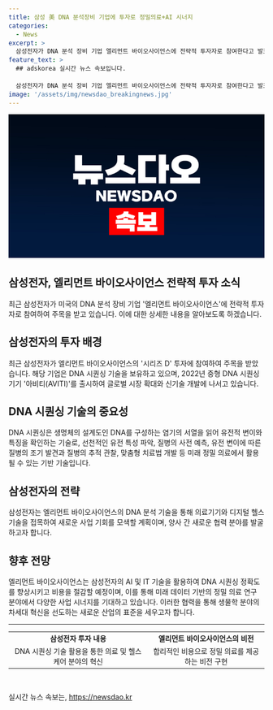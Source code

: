 ```yaml
---
title: 삼성 美 DNA 분석장비 기업에 투자로 정밀의료+AI 시너지
categories:
  - News
excerpt: >
  삼성전자가 DNA 분석 장비 기업 엘리먼트 바이오사이언스에 전략적 투자자로 참여한다고 발표했다. 엘리먼트는 DNA 시퀀싱 기술을 보유하고 있으며, 이를 통해 유전체 정보를 활용하여 정밀 의료 및 맞춤형 치료법 등을 개발할 수 있는 것으로 기대된다. 이번 투자를 통해 삼성전자의 AI 및 IT 기술을 접목해 DNA 시퀀싱 정확도를 개선하고 관련 분야에서 다양한 사업 시너지를 모색할 예정이다. 함께하여 두 기업 간의 협력 분야가 발굴될 것으로 기대된다.
feature_text: >
  ## adskorea 실시간 뉴스 속보입니다.

  삼성전자가 DNA 분석 장비 기업 엘리먼트 바이오사이언스에 전략적 투자자로 참여한다고 발표했다. 엘리먼트는 DNA 시퀀싱 기술을 보유하고 있으며, 이를 통해 유전체 정보를 활용하여 정밀 의료 및 맞춤형 치료법 등을 개발할 수 있는 것으로 기대된다. 이번 투자를 통해 삼성전자의 AI 및 IT 기술을 접목해 DNA 시퀀싱 정확도를 개선하고 관련 분야에서 다양한 사업 시너지를 모색할 예정이다. 함께하여 두 기업 간의 협력 분야가 발굴될 것으로 기대된다.
image: '/assets/img/newsdao_breakingnews.jpg'
---
```


<p><img src="/assets/img/newsdao_breakingnews.jpg" alt="adskorea 속보" /></p>

<h2>삼성전자, 엘리먼트 바이오사이언스 전략적 투자 소식</h2>

<p data-ke-size="size16">최근 삼성전자가 미국의 DNA 분석 장비 기업 '엘리먼트 바이오사이언스'에 전략적 투자자로 참여하여 주목을 받고 있습니다. 이에 대한 상세한 내용을 알아보도록 하겠습니다.</p>

<h2 data-ke-size="size26">삼성전자의 투자 배경</h2>

<p data-ke-size="size16">최근 삼성전자가 엘리먼트 바이오사이언스의 '시리즈 D' 투자에 참여하여 주목을 받았습니다. 해당 기업은 DNA 시퀀싱 기술을 보유하고 있으며, 2022년 중형 DNA 시퀀싱 기기 '아비티(AVITI)'를 출시하여 글로벌 시장 확대와 신기술 개발에 나서고 있습니다.</p>

<h2 data-ke-size="size26">DNA 시퀀싱 기술의 중요성</h2>

<p data-ke-size="size16">DNA 시퀀싱은 생명체의 설계도인 DNA를 구성하는 염기의 서열을 읽어 유전적 변이와 특징을 확인하는 기술로, 선천적인 유전 특성 파악, 질병의 사전 예측, 유전 변이에 따른 질병의 조기 발견과 질병의 추적 관찰, 맞춤형 치료법 개발 등 미래 정밀 의료에서 활용될 수 있는 기반 기술입니다.</p>

<h2 data-ke-size="size26">삼성전자의 전략</h2>

<p data-ke-size="size16">삼성전자는 엘리먼트 바이오사이언스의 DNA 분석 기술을 통해 의료기기와 디지털 헬스 기술을 접목하여 새로운 사업 기회를 모색할 계획이며, 양사 간 새로운 협력 분야를 발굴하고자 합니다.</p>

<h2 data-ke-size="size26">향후 전망</h2>

<p data-ke-size="size16">엘리먼트 바이오사이언스는 삼성전자의 AI 및 IT 기술을 활용하여 DNA 시퀀싱 정확도를 향상시키고 비용을 절감할 예정이며, 이를 통해 미래 데이터 기반의 정밀 의료 연구 분야에서 다양한 사업 시너지를 기대하고 있습니다. 이러한 협력을 통해 생물학 분야의 차세대 혁신을 선도하는 새로운 산업의 표준을 세우고자 합니다.</p>

<hr>

<table>
    <tr>
        <td style="text-align: center; height: 17px;"><b>삼성전자 투자 내용</b></td>
        <td style="text-align: center; height: 17px;"><b>엘리먼트 바이오사이언스의 비전</b></td>
    </tr>
    <tr>
        <td style="text-align: center; height: 17px;">DNA 시퀀싱 기술 활용을 통한 의료 및 헬스케어 분야의 혁신</td>
        <td style="text-align: center; height: 17px;">합리적인 비용으로 정밀 의료를 제공하는 비전 구현</td>
    </tr>
</table>

<p data-ke-size="size16">&nbsp;</p>
실시간 뉴스 속보는, <a href="https://newsdao.kr" rel="dofollow">https://newsdao.kr</a>


